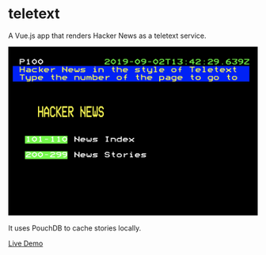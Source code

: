 # teletext

A Vue.js app that renders Hacker News as a teletext service.

![screenshot](screenshot.png)

It uses PouchDB to cache stories locally. 

[Live Demo](https://glynnbird.github.io/teletext)
